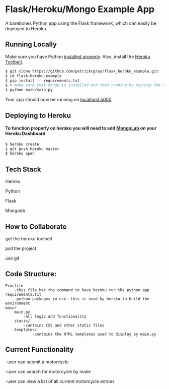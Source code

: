 # Flask/Heroku/Mongo Example App

A barebones Python app using the Flask framework, which can easily be deployed to Heroku.

## Running Locally

Make sure you have Python [installed properly](http://install.python-guide.org).  Also, install the [Heroku Toolbelt](https://toolbelt.heroku.com/).

```sh
$ git clone https://github.com/patrickcgray/flask_heroku_example.git
$ cd flask-heroku-example
$ pip install -r requirements.txt
$ # make sure that mongo is installed and then running by running the mongod command
$ python main/main.py
```

Your app should now be running on [localhost:5000](http://localhost:5000/).

## Deploying to Heroku
#### To function properly on heroku you will need to add [MongoLab](https://mongolab.com/) on your Heroku Dashboard

```sh
$ heroku create
$ git push heroku master
$ heroku open
```

## Tech Stack
Heroku

Python

Flask

Mongodb

## How to Collaborate
get the heroku toolbelt

pull the project

use git

## Code Structure:
	Procfile
		-this file has the command to have heroku run the python app
	requirements.txt
		-python packages in use. this is used by heroku to build the environment
	main/
  	    main.py
  		    -all logic and functionality
  	    static/
  		    -contains CSS and other static files
  	    templates/
  	    	    -contains the HTML templates used to display by main.py
	

## Current Functionality
-user can submit a motorcycle

-user can search for motorcycle by make

-user can view a list of all current motorcycle entries
